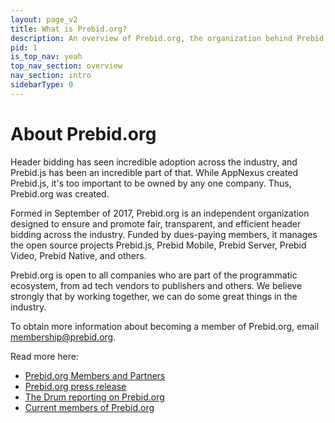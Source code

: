 ```yaml
---
layout: page_v2
title: What is Prebid.org?
description: An overview of Prebid.org, the organization behind Prebid, and what our goals and missions are.
pid: 1
is_top_nav: yeah
top_nav_section: overview
nav_section: intro
sidebarType: 0
---
```




# About Prebid.org

Header bidding has seen incredible adoption across the industry, and Prebid.js has been an incredible part of that. While AppNexus created Prebid.js, it's too important to be owned by any one company. Thus, Prebid.org was created.

Formed in September of 2017, Prebid.org is an independent organization designed to ensure and promote fair, transparent, and efficient header bidding across the industry. Funded by dues-paying members, it manages the open source projects Prebid.js, Prebid Mobile, Prebid Server, Prebid Video, Prebid Native, and others.

Prebid.org is open to all companies who are part of the programmatic ecosystem, from ad tech vendors to publishers and others. We believe strongly that by working together, we can do some great things in the industry.

To obtain more information about becoming a member of Prebid.org, email membership@prebid.org.

Read more here:

* [Prebid.org Members and Partners](/partners/partners.html)
* [Prebid.org press release](https://www.appnexus.com/en/company/news-and-events/press-releases/news-2017-0911)
* [The Drum reporting on Prebid.org](http://www.thedrum.com/news/2017/09/11/appnexus-and-rubicon-project-launch-prebidorg-hailing-open-source-approach-header)
* [Current members of Prebid.org]({{site.baseurl}}/partners/partners.html)

